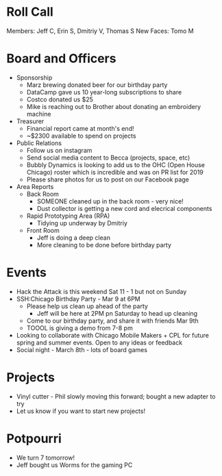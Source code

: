 Roll Call
=========
Members: Jeff C, Erin S, Dmitriy V, Thomas S
New Faces: Tomo M

Board and Officers
==================
- Sponsorship
  - Marz brewing donated beer for our birthday party
  - DataCamp gave us 10 year-long subscriptions to share
  - Costco donated us $25
  - Mike is reaching out to Brother about donating an embroidery machine
- Treasurer
  - Financial report came at month's end!
  - ~$2300 available to spend on projects
- Public Relations
  - Follow us on instagram
  - Send social media content to Becca (projects, space, etc)
  - Bubbly Dynamics is looking to add us to the OHC (Open House Chicago) roster which is incredible and was on PR list for 2019
  - Please share photos for us to post on our Facebook page
- Area Reports
  - Back Room
    - SOMEONE cleaned up in the back room - very nice!
    - Dust collector is getting a new cord and elecrical components
  - Rapid Prototyping Area (RPA)
    - Tidying up underway by Dmitriy
  - Front Room
    - Jeff is doing a deep clean
    - More cleaning to be done before birthday party
   
Events
======
- Hack the Attack is this weekend Sat 11 - 1 but not on Sunday
- SSH:Chicago Birthday Party - Mar 9 at 6PM
  - Please help us clean up ahead of the party
    - Jeff will be here at 2PM pn Saturday to head up cleaning
  - Come to our birthday party, and share it with friends Mar 9th
  - TOOOL is giving a demo from 7-8 pm
- Looking to collaborate with Chicago Mobile Makers + CPL for future spring and summer events. Open to any ideas or feedback
- Social night - March 8th - lots of board games

Projects
========
- Vinyl cutter - Phil slowly moving this forward; bought a new adapter to try
- Let us know if you want to start new projects!

Potpourri
=========
- We turn 7 tomorrow!
- Jeff bought us Worms for the gaming PC
